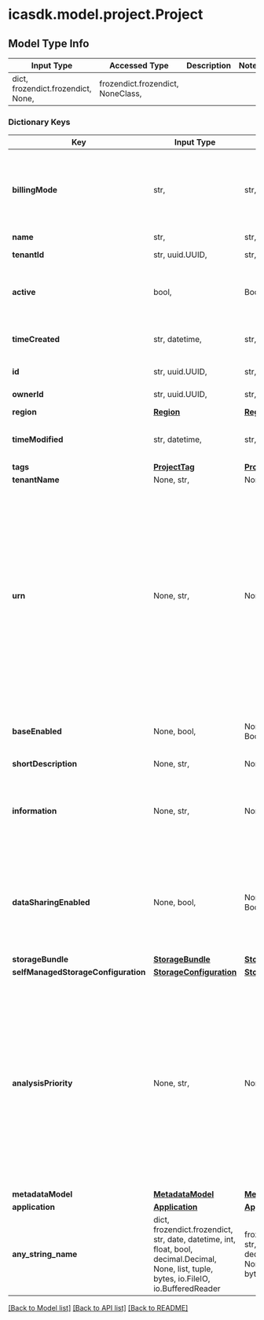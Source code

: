 # icasdk.model.project.Project

## Model Type Info
Input Type | Accessed Type | Description | Notes
------------ | ------------- | ------------- | -------------
dict, frozendict.frozendict, None,  | frozendict.frozendict, NoneClass,  |  | 

### Dictionary Keys
Key | Input Type | Accessed Type | Description | Notes
------------ | ------------- | ------------- | ------------- | -------------
**billingMode** | str,  | str,  | The billing mode of the project. It determines who pays for the costs linked to the project. | must be one of ["PROJECT", "TENANT", ] 
**name** | str,  | str,  |  | 
**tenantId** | str, uuid.UUID,  | str,  |  | value must be a uuid
**active** | bool,  | BoolClass,  | Indicates whether the project is active or hidden. | 
**timeCreated** | str, datetime,  | str,  |  | value must conform to RFC-3339 date-time
**id** | str, uuid.UUID,  | str,  |  | value must be a uuid
**ownerId** | str, uuid.UUID,  | str,  |  | value must be a uuid
**region** | [**Region**](Region.md) | [**Region**](Region.md) |  | 
**timeModified** | str, datetime,  | str,  |  | value must conform to RFC-3339 date-time
**tags** | [**ProjectTag**](ProjectTag.md) | [**ProjectTag**](ProjectTag.md) |  | 
**tenantName** | None, str,  | NoneClass, str,  |  | [optional] 
**urn** | None, str,  | NoneClass, str,  | The URN of the project. The format is urn:ilmn:ica:\\&lt;type of the object\\&gt;:\\&lt;ID of the object\\&gt;#\\&lt;optional human readable hint representing the object\\&gt;. The hint can be omitted, in that case the hashtag (#) must also be omitted. | [optional] 
**baseEnabled** | None, bool,  | NoneClass, BoolClass,  | Indicates whether the project is base enabled. | [optional] 
**shortDescription** | None, str,  | NoneClass, str,  |  | [optional] 
**information** | None, str,  | NoneClass, str,  | Information about the project. Note that the value of this field can be arbitrary large. | [optional] 
**dataSharingEnabled** | None, bool,  | NoneClass, BoolClass,  | Indicates whether the Data and Samples created in this Project can be linked to other Projects. | [optional] 
**storageBundle** | [**StorageBundle**](StorageBundle.md) | [**StorageBundle**](StorageBundle.md) |  | [optional] 
**selfManagedStorageConfiguration** | [**StorageConfiguration**](StorageConfiguration.md) | [**StorageConfiguration**](StorageConfiguration.md) |  | [optional] 
**analysisPriority** | None, str,  | NoneClass, str,  | Indicates the priority given to a project and its analyses within a single tenant. Note that for a PUT call, when not providing a value for this attribute (null value or absent attribute), the persisted value will not change. | [optional] must be one of ["Low", "Medium", "High", ] 
**metadataModel** | [**MetadataModel**](MetadataModel.md) | [**MetadataModel**](MetadataModel.md) |  | [optional] 
**application** | [**Application**](Application.md) | [**Application**](Application.md) |  | [optional] 
**any_string_name** | dict, frozendict.frozendict, str, date, datetime, int, float, bool, decimal.Decimal, None, list, tuple, bytes, io.FileIO, io.BufferedReader | frozendict.frozendict, str, BoolClass, decimal.Decimal, NoneClass, tuple, bytes, FileIO | any string name can be used but the value must be the correct type | [optional]

[[Back to Model list]](../../README.md#documentation-for-models) [[Back to API list]](../../README.md#documentation-for-api-endpoints) [[Back to README]](../../README.md)

